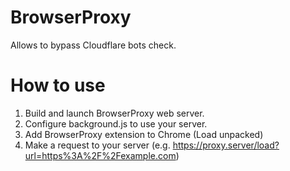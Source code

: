 # BrowserProxy

Allows to bypass Cloudflare bots check.

# How to use

1. Build and launch BrowserProxy web server.
2. Configure background.js to use your server.
3. Add BrowserProxy extension to Chrome (Load unpacked)
4. Make a request to your server (e.g. https://proxy.server/load?url=https%3A%2F%2Fexample.com)